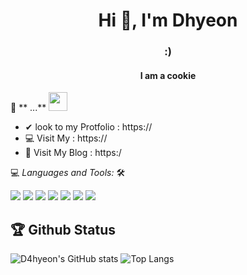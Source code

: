 <h1 align="center">Hi 🙂, I'm Dhyeon</h1>
<h3 align="center"> :) </h3>

<h4 align="center">I am a cookie</h4>

<!-- ![](https://visitor-badge.glitch.me/badge?page_id=D4hyeon.D4hyeon) -->

📝 ** ...** <img src="https://media.giphy.com/media/WUlplcMpOCEmTGBtBW/giphy.gif" width="30">
<br>
- ✔  look to my Protfolio :  https://
- 💻  Visit My : https://
- 🌟 Visit My Blog : https:/

💻 *Languages and Tools:* 🛠️<br>

<img src="https://img.shields.io/badge/GitHub-181717?style=flat&logo=GitHub&logoColor=white"> 
<img src="https://img.shields.io/badge/Git-F05032?style=flat&logo=Git&logoColor=white"> 
<img src="https://img.shields.io/badge/HTML-E34F26?style=flat&logo=HTML5&logoColor=white"> 
<img src="https://img.shields.io/badge/JavaScript-F7DF1E?style=flat&logo=JavaScript&logoColor=white"> 
<img src="https://img.shields.io/badge/VScode-007ACC?style=flat&logo=Visual Studio Code&logoColor=white">
<img src="https://img.shields.io/badge/Notion-000000?style=flat&logo=Notion&logoColor=white"> 
<img src="https://img.shields.io/badge/Windows-0078D6?style=flat&logo=Windows&logoColor=white">


## 🏆 Github Status

![D4hyeon's GitHub stats](https://github-readme-stats.vercel.app/api?username=D4hyeon&theme=gruvbox&show_icons=true)
![Top Langs](https://github-readme-stats.vercel.app/api/top-langs/?username=D4hyeon&theme=gruvbox&ayout=compact)

